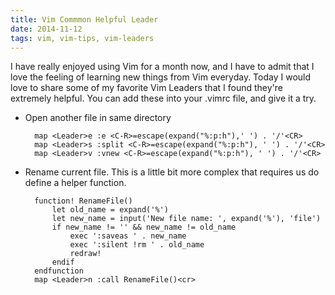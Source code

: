 ```yaml
---
title: Vim Commmon Helpful Leader
date: 2014-11-12
tags: vim, vim-tips, vim-leaders 
---
```


I have really enjoyed using Vim for a month now, and I have to admit that I
love the feeling of learning new things from Vim everyday. Today I would love to
share some of my favorite Vim Leaders that I found they're extremely helpful. You
can add these into your .vimrc file, and give it a try.

- Open another file in same directory

        map <Leader>e :e <C-R>=escape(expand("%:p:h"),' ') . '/'<CR>
        map <Leader>s :split <C-R>=escape(expand("%:p:h"), ' ') . '/'<CR>
        map <Leader>v :vnew <C-R>=escape(expand("%:p:h"), ' ') . '/'<CR>

- Rename current file. This is a little bit more complex that requires us do
   define a helper function.

        function! RenameFile()
            let old_name = expand('%')
            let new_name = input('New file name: ', expand('%'), 'file')
            if new_name != '' && new_name != old_name
                exec ':saveas ' . new_name
                exec ':silent !rm ' . old_name
                redraw!
            endif
        endfunction
        map <Leader>n :call RenameFile()<cr>

